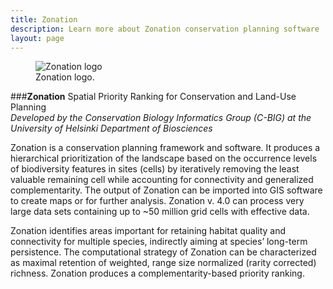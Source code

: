 ```yaml
---
title: Zonation
description: Learn more about Zonation conservation planning software
layout: page
---
```

<figure class="image-right">
  <img src="{{ site.baseurl }}/images/Z_cons_plan_soft-300x55.jpg" alt="Zonation logo"/>
  <figcaption>Zonation logo.</figcaption>
  </figure>

###**Zonation** Spatial Priority Ranking for Conservation and Land-Use Planning  
_Developed by the Conservation Biology Informatics Group (C-BIG) at the University of Helsinki Department of Biosciences_

Zonation is a conservation planning framework and software. It produces a hierarchical prioritization of the landscape based on the occurrence levels of biodiversity features in sites (cells) by iteratively removing the least valuable remaining cell while accounting for connectivity and generalized complementarity. The output of Zonation can be imported into GIS software to create maps or for further analysis. Zonation v. 4.0 can process very large data sets containing up to ~50 million grid cells with effective data.

Zonation identifies areas important for retaining habitat quality and connectivity for multiple species, indirectly aiming at species’ long-term persistence. The computational strategy of Zonation can be characterized as maximal retention of weighted, range size normalized (rarity corrected) richness. Zonation produces a complementarity-based priority ranking.
